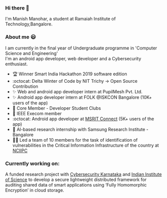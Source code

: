 ### Hi there 👋
I'm Manish Manohar, a student at Ramaiah Institute of Technology,Bangalore. 

<!--
**Manish-M2018/Manish-M2018** is a ✨ _special_ ✨ repository because its `README.md` (this file) appears on your GitHub profile.-->

### About me :smiley:

I am currently in the final year of Undergraduate programme in 'Computer Science and Engineering'<br>
I'm an android app developer, web developer and a Cybersecurity enthusiast.

- :trophy: Winner Smart India Hackathon 2019 software edition 
- :octocat: Delta Winter of Code by NIT Trichy -> Open Source Contribution 
- :sparkles: Web and android app developer intern at PupilMesh Pvt. Ltd.
- :sparkles: Android app developer intern at FOLK @ISKCON Bangalore (10K+ users of the app)
- :walking: Core Member - Developer Student Clubs
- :man: IEEE Execom member 
- :octocat: Android app developer at [MSRIT Connect](https://play.google.com/store/apps/details?id=msrit.msritconnect.com.msritconnect&hl=en) (5K+ users of the app)
- :robot: AI-based research internship with Samsung Research Institute - Bangalore
- :guardsman: Led a team of 10 members for the task of identification of vulnerabilities in the Critical Information Infrastructure of the country at [NCIIPC](https://www.nciipc.gov.in/)


### Currently working on: 

A funded research project with [Cybersecurity Karnataka](https://cs-coe.iisc.ac.in/) and [Indian Institute of Science](https://iisc.ac.in/) to develop a secure lightweight distributed framework for auditing shared data of smart applications using ‘Fully Homomorphic Encryption’ in cloud storage.




